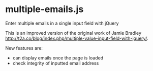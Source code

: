 multiple-emails.js
==================

Enter multiple emails in a single input field with jQuery

This is an improved version of the original work of Jamie Bradley http://t2a.co/blog/index.php/multiple-value-input-field-with-jquery/.

New features are:
- can display emails once the page is loaded
- check integrity of inputted email address


